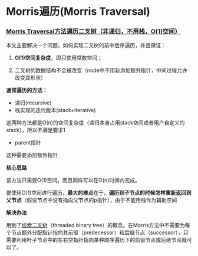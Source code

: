 # Morris遍历\(Morris Traversal\)

### [Morris Traversal方法遍历二叉树（非递归，不用栈，O\(1\)空间）](https://www.cnblogs.com/AnnieKim/archive/2013/06/15/MorrisTraversal.html)

本文主要解决一个问题，如何实现二叉树的前中后序遍历，并且保证：

1. **O\(1\)空间复杂度**，即只使用常数空间；

2. 二叉树的数据结构不会被改变（node中不用新添加额外指针，中间过程允许改变其形状）

**通常遍历的方法：**

* 递归\(recursive\)
* 栈实现的迭代版本\(stack+iterative\)

这两种方法都是O\(n\)的空间复杂度（递归本身占用stack空间或者用户自定义的stack），所以不满足要求1

* parent指针

这种需要添加额外指针

**核心思路**

该方法只需要O\(1\)空间，而且同样可以在O\(n\)时间内完成。

要使用O\(1\)空间进行遍历，**最大的难点**在于，**遍历到子节点的时候怎样重新返回到父节点**（假设节点中没有指向父节点的p指针），由于不能用栈作为辅助空间

**解决办法**

用到了[线索二叉树](http://en.wikipedia.org/wiki/Threaded_binary_tree#The_array_of_Inorder_traversal)（threaded binary tree）的概念。在Morris方法中不需要为每个节点额外分配指针指向其前驱（predecessor）和后继节点（successor），只需要利用叶子节点中的左右空指针指向某种顺序遍历下的前驱节点或后继节点就可以了。

